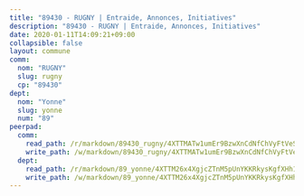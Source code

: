 ```yaml
---
title: "89430 - RUGNY | Entraide, Annonces, Initiatives"
description: "89430 - RUGNY | Entraide, Annonces, Initiatives"
date: 2020-01-11T14:09:21+09:00
collapsible: false
layout: commune
comm:
  nom: "RUGNY"
  slug: rugny
  cp: "89430"
dept:
  nom: "Yonne"
  slug: yonne
  num: "89"
peerpad:
  comm:
    read_path: /r/markdown/89430_rugny/4XTTMATw1umEr9BzwXnCdNfChVyFtVeSY74Q55f32R2obJ9J2
    write_path: /w/markdown/89430_rugny/4XTTMATw1umEr9BzwXnCdNfChVyFtVeSY74Q55f32R2obJ9J2-K3TgTr8hDgKTak3os2iNYD6Cn7jpNQnmG3pYutamwo348Jxjbv9g9snFe3tPVWXn3bKHdCr8mhZ2CrbZMLeiZiaf7HJG2eSAfTPqcHAgFchiHYK8Z8b5evo5QehwqTJZg4cBkZfp
  dept:
    read_path: /r/markdown/89_yonne/4XTTM26x4XgjcZTnM5pUnYKKRkysKgfXHh1wiigoPHqn9LDKB
    write_path: /w/markdown/89_yonne/4XTTM26x4XgjcZTnM5pUnYKKRkysKgfXHh1wiigoPHqn9LDKB-K3TgU4xaMVqzoRnPJNyddApuMoWvJyHL35bzooauYvdhG3MLg3ikjpoueq9BDtqVP4hJBQxpPxix2gohzXyST9tZPnEkyXpDMdHiAFpx7EU6e8WgvFk7NPsBQepM8o13bG9dyqq7
---
```


